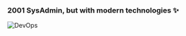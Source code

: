 ### 2001 SysAdmin, but with modern technologies ✨
![DevOps](https://pbs.twimg.com/media/EY4n3mWWAAABqUP.jpg)
